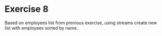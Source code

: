 # Exercise 8

Based on employees list from previous exercise, using streams create new list with
employees sorted by name.